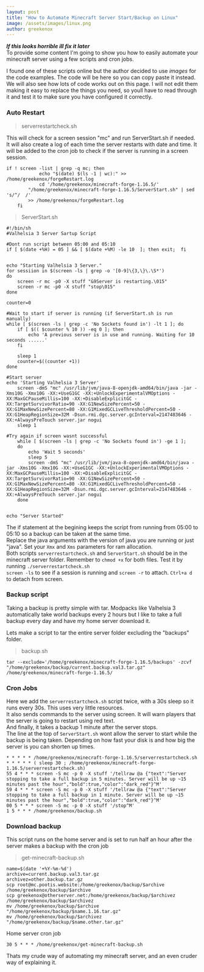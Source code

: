 ```yaml
---
layout: post
title: "How to Automate Minecraft Server Start/Backup on Linux"
image: /assets/images/linux.png
author: greekenox
---
```

***If this looks horrible ill fix it later***  
To provide some content I'm going to show you how to easily automate your minecraft server using a few scripts and cron jobs.  

I found one of these scripts online but the author decided to use *images* for the code examples. The code will be here so you can copy paste it instead. We will also see how lots of code works out on this page. I will not edit them making it easy to replace the things you need, so youll have to read through it and test it to make sure you have configured it correctly.  
  
### Auto Restart
>serverrestartcheck.sh   

This will check for a screen session "mc" and run ServerStart.sh if needed. It will also create a log of each time the server restarts with date and time. It will be added to the cron job to check if the server is running in a screen session.

```bash:
if ! screen -list | grep -q mc; then
	        echo "$(date) $(ls -1 | wc):" >> /home/greekenox/forgeRestart.log 
	        cd '/home/greekenox/minecraft-forge-1.16.5/'
		"/home/greekenox/minecraft-forge-1.16.5/ServerStart.sh" | sed 's/^/  /'
		>> /home/greekenox/forgeRestart.log 
	fi
```  
  

>ServerStart.sh  

```bash: 
#!/bin/sh
#Valhelsia 3 Server Sartup Script

#Dont run script between 05:00 and 05:10
if [ $(date +%H) = 05 ] && [ $(date +%M) -le 10  ]; then exit;  fi 


echo "Starting Valhelsia 3 Server."
for sessiion in $(screen -ls | grep -o '[0-9]\{3,\}\.\S*')
do
	screen -r mc -p0 -X stuff "&9Server is restarting.\015"
	screen -r mc -p0 -X stuff "stop\015"
done

counter=0

#Wait to start if server is running (if ServerStart.sh is run manually)
while [ $(screen -ls | grep -c 'No Sockets found in') -lt 1 ]; do
	if [ $(( $counter % 10 )) -eq 0 ]; then
		echo 'A previous server is in use and running. Waiting for 10 seconds ......'
	fi

	sleep 1
	counter=$((counter +1))
done

#Start server
echo 'Starting Valhelsia 3 Server'
	screen -dmS "mc" /usr/lib/jvm/java-8-openjdk-amd64/bin/java -jar -Xms10G -Xmx10G -XX:+UseG1GC -XX:+UnlockExperimentalVMOptions -XX:MaxGCPauseMillis=100 -XX:+DisableExplicitGC -XX:TargetSurvivorRatio=90 -XX:G1NewSizePercent=50 -XX:G1MaxNewSizePercent=80 -XX:G1MixedGCLiveThresholdPercent=50 -XX:G1HeapRegionSize=32M -Dsun.rmi.dgc.server.gcInterval=2147483646 -XX:+AlwaysPreTouch server.jar nogui
	sleep 1

#Try again if screen wasnt successful
	while [ $(screen -ls | grep -c 'No Sockets found in') -ge 1 ];
	do
		echo 'Wait 5 seconds'
		sleep 5
		screen -dmS "mc" /usr/lib/jvm/java-8-openjdk-amd64/bin/java -jar -Xms10G -Xmx10G -XX:+UseG1GC -XX:+UnlockExperimentalVMOptions -XX:MaxGCPauseMillis=100 -XX:+DisableExplicitGC -XX:TargetSurvivorRatio=90 -XX:G1NewSizePercent=50 -XX:G1MaxNewSizePercent=80 -XX:G1MixedGCLiveThresholdPercent=50 -XX:G1HeapRegionSize=32M -Dsun.rmi.dgc.server.gcInterval=2147483646 -XX:+AlwaysPreTouch server.jar nogui
	done


echo "Server Started"
``` 
  
The if statement at the begining keeps the script from running from 05:00 to 05:10 so a backup can be taken at the same time.  
Replace the java arguments with the version of java you are running or just "java". Set your `Xmx` and `Xms` parameters for ram allocation.  
Both scripts `serverrestartcheck.sh` and `ServerStart.sh` should be in the minecraft server folder. Remember to `chmod +x` for both files. Test it by running `./serverrestartcheck.sh`  
`screen -ls` to see if a session is running and `screen -r` to attach. `Ctrl+a d` to detach from screen.  
  
### Backup script  
  
Taking a backup is pretty simple with tar. Modpacks like Valhelsia 3 automatically take world backups every 2 hours but I like to take a full backup every day and have my home server download it.  

Lets make a script to tar the entire server folder excluding the "backups" folder.  
>backup.sh  

```bash: 
tar --exclude='/home/greekenox/minecraft-forge-1.16.5/backups' -zcvf "/home/greekenox/backup/current.backup.val3.tar.gz" /home/greekenox/minecraft-forge-1.16.5/
```

  
### Cron Jobs
Here we add the `serverrestartcheck.sh` script twice, with a 30s sleep so it runs every 30s. This uses very little resources.    
It also sends commands to the server using screen. It will warn players that the server is going to restart using red text.  
And finally, it takes a backup 1 minute after the server stops.  
The line at the top of `ServerStart.sh` wont allow the server to start while the backup is being taken. Depending on how fast your disk is and how big the server is you can shorten up times.  

```bash:
* * * * * /home/greekenox/minecraft-forge-1.16.5/serverrestartcheck.sh  
* * * * * ( sleep 30 ; /home/greekenox/minecraft-forge-1.16.5/serverrestartcheck.sh)  
55 4 * * * screen -S mc -p 0 -X stuff '/tellraw @a {"text":"Server stopping to take a full backup in 5 minutes. Server will be up ~15 minutes past the hour","bold":true,"color":"dark_red"}^M'  
59 4 * * * screen -S mc -p 0 -X stuff '/tellraw @a {"text":"Server stopping to take a full backup in 1 minute. Server will be up ~15 minutes past the hour","bold":true,"color":"dark_red"}^M'  
00 5 * * * screen -S mc -p 0 -X stuff '/stop^M'  
1 5 * * * /home/greekenox/backup.sh  
```
  
### Download backup  

This script runs on the home server and is set to run half an hour after the server makes a backup with the cron job   
>get-minecraft-backup.sh  
  
```bash:
name=$(date '+%Y-%m-%d')
archive=current.backup.val3.tar.gz
archivez=other.backup.tar.gz
scp root@mc.pootis.website:/home/greekenox/backup/$archive /home/greekenox/backup/$archive
scp greekenox@otherserver.net:/home/greekenox/backup/$archivez /home/greekenox/backup/$archivez
mv /home/greekenox/backup/$archive "/home/greekenox/backup/$name.1.16.tar.gz"
mv /home/greekenox/backup/$archivez "/home/greekenox/backup/$name.other.tar.gz"
```
  
Home server cron job
```bash: 
30 5 * * * /home/greekenox/get-minecraft-backup.sh
```

Thats my crude way of automating my minecraft server, and an even cruder way of explaining it. 
